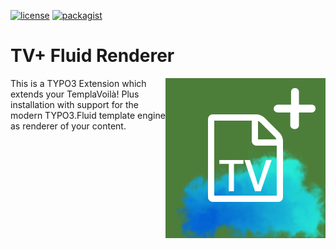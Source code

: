 [![license](https://img.shields.io/github/license/T3Voila/templavoilaplus.svg)](https://www.gnu.org/licenses/old-licenses/gpl-2.0-standalone.html)
[![packagist](https://img.shields.io/packagist/v/t3voila/tvplus-fluid.svg)](https://packagist.org/packages/t3voila/tvplus-fluid)

# TV+ Fluid Renderer

<img alt="ICON" align="right" width="256" height="256" src="/Resources/Public/Icons/Extension.svg">

This is a TYPO3 Extension which extends your TemplaVoilà! Plus installation with support for the modern TYPO3.Fluid template engine as renderer of your content.
